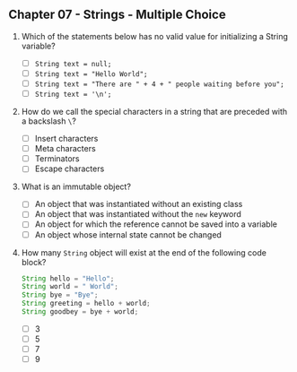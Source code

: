 ## Chapter 07 - Strings - Multiple Choice

1. Which of the statements below has no valid value for initializing a String variable?

    * [ ] `String text = null;`
    * [ ] `String text = "Hello World";`
    * [ ] `String text = "There are " + 4 + " people waiting before you";`
    * [ ] `String text = '\n';`

2. How do we call the special characters in a string that are preceded with a backslash `\`?

    * [ ] Insert characters
    * [ ] Meta characters
    * [ ] Terminators
    * [ ] Escape characters

3. What is an immutable object?

    * [ ] An object that was instantiated without an existing class
    * [ ] An object that was instantiated without the `new` keyword
    * [ ] An object for which the reference cannot be saved into a variable
    * [ ] An object whose internal state cannot be changed

4. How many `String` object will exist at the end of the following code block?

    ```java
    String hello = "Hello";
    String world = " World";
    String bye = "Bye";
    String greeting = hello + world;
    String goodbey = bye + world;
    ```

    * [ ] 3
    * [ ] 5
    * [ ] 7
    * [ ] 9
